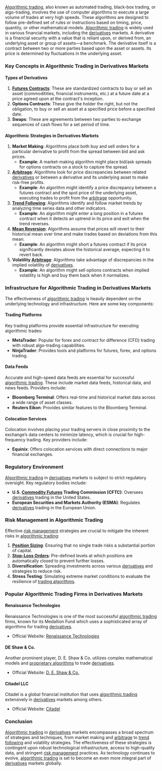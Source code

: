 [Algorithmic trading](../a/algorithmic_trading.md), also known as automated trading, black-box trading, or algo-trading, involves the use of computer algorithms to execute a large volume of trades at very high speeds. These algorithms are designed to follow pre-defined set of rules or instructions based on timing, price, quantity, or other mathematical models. [Algorithmic trading](../a/algorithmic_trading.md) is widely used in various financial markets, including the [derivatives](../d/derivatives.md) markets. A derivative is a financial security with a value that is reliant upon, or derived from, an underlying asset or group of assets—a benchmark. The derivative itself is a contract between two or more parties based upon the asset or assets. Its price is determined by fluctuations in the underlying asset.

### Key Concepts in Algorithmic Trading in Derivatives Markets

#### Types of Derivatives
1. **[Futures Contracts](../f/futures_contracts.md)**: These are standardized contracts to buy or sell an asset (commoditities, financial instruments, etc.) at a future date at a price agreed upon at the contract's inception.
2. **Options Contracts**: These give the holder the right, but not the obligation, to buy or sell an asset at a specified price before a specified date.
3. **Swaps**: These are agreements between two parties to exchange sequences of cash flows for a set period of time.

#### Algorithmic Strategies in Derivatives Markets
1. **Market Making**: Algorithms place both buy and sell orders for a particular derivative to profit from the spread between bid and ask prices.
   - **Example**: A market-making algorithm might place bid/ask spreads for options contracts on a stock to capture the spread.
2. **[Arbitrage](../a/arbitrage.md)**: Algorithms look for price discrepancies between related [derivatives](../d/derivatives.md) or between a derivative and its underlying asset to make risk-free profits.
   - **Example**: An algorithm might identify a price discrepancy between a futures contract and the spot price of the underlying asset, executing trades to profit from the [arbitrage](../a/arbitrage.md) opportunity.
3. **[Trend Following](../t/trend_following.md)**: Algorithms identify and follow market trends by analyzing time series data and other indicators.
   - **Example**: An algorithm might enter a long position in a futures contract when it detects an uptrend in its price and exit when the trend reverses.
4. **[Mean Reversion](../m/mean_reversion.md)**: Algorithms assume that prices will revert to their historical mean over time and make trades based on deviations from this mean.
   - **Example**: An algorithm might short a futures contract if its price significantly deviates above the historical average, expecting it to revert back.
5. **Volatility [Arbitrage](../a/arbitrage.md)**: Algorithms take advantage of discrepancies in the implied volatility of [derivatives](../d/derivatives.md).
   - **Example**: An algorithm might sell options contracts when implied volatility is high and buy them back when it normalizes.

### Infrastructure for Algorithmic Trading in Derivatives Markets
The effectiveness of [algorithmic trading](../a/algorithmic_trading.md) is heavily dependent on the underlying technology and infrastructure. Here are some key components:

#### Trading Platforms
Key trading platforms provide essential infrastructure for executing algorithmic trades:
- **MetaTrader**: Popular for forex and contract for difference (CFD) trading with robust algo-trading capabilities.
- **NinjaTrader**: Provides tools and platforms for futures, forex, and options trading.

#### Data Feeds
Accurate and high-speed data feeds are essential for successful [algorithmic trading](../a/algorithmic_trading.md). These include market data feeds, historical data, and news feeds. Providers include:
- **Bloomberg Terminal**: Offers real-time and historical market data across a wide range of asset classes.
- **Reuters Eikon**: Provides similar features to the Bloomberg Terminal.

#### Colocation Services
Colocation involves placing your trading servers in close proximity to the exchange’s data centers to minimize latency, which is crucial for high-frequency trading. Key providers include:
- **Equinix**: Offers colocation services with direct connections to major financial exchanges.

### Regulatory Environment
[Algorithmic trading](../a/algorithmic_trading.md) in [derivatives](../d/derivatives.md) markets is subject to strict regulatory oversight. Key regulatory bodies include:
- **U.S. [Commodity Futures](../c/commodity_futures.md) Trading Commission (CFTC)**: Oversees [derivatives](../d/derivatives.md) trading in the United States.
- **European Securities and Markets Authority (ESMA)**: Regulates [derivatives](../d/derivatives.md) trading in the European Union.

### Risk Management in Algorithmic Trading
Effective [risk management](../r/risk_management.md) strategies are crucial to mitigate the inherent risks in [algorithmic trading](../a/algorithmic_trading.md):
1. **[Position Sizing](../p/position_sizing.md)**: Ensuring that no single trade risks a substantial portion of capital.
2. **[Stop-Loss Orders](../s/stop-loss_orders.md)**: Pre-defined levels at which positions are automatically closed to prevent further losses.
3. **Diversification**: Spreading investments across various [derivatives](../d/derivatives.md) and strategies to reduce risk.
4. **Stress Testing**: Simulating extreme market conditions to evaluate the resilience of [trading algorithms](../t/trading_algorithms.md).

### Popular Algorithmic Trading Firms in Derivatives Markets

#### Renaissance Technologies
Renaissance Technologies is one of the most successful [algorithmic trading](../a/algorithmic_trading.md) firms, known for its Medallion Fund which uses a sophisticated array of algorithms for trading [derivatives](../d/derivatives.md).
- Official Website: [Renaissance Technologies](https://www.rentec.com)

#### DE Shaw & Co.
Another prominent player, D. E. Shaw & Co. utilizes complex mathematical models and [proprietary algorithms](../p/proprietary_algorithms.md) to trade [derivatives](../d/derivatives.md).
- Official Website: [D. E. Shaw & Co.](https://www.deshaw.com)

#### Citadel LLC
Citadel is a global financial institution that uses [algorithmic trading](../a/algorithmic_trading.md) extensively in [derivatives](../d/derivatives.md) markets among others.
- Official Website: [Citadel](https://www.citadel.com)

### Conclusion
[Algorithmic trading](../a/algorithmic_trading.md) in [derivatives](../d/derivatives.md) markets encompasses a broad spectrum of strategies and techniques, from market making and [arbitrage](../a/arbitrage.md) to [trend following](../t/trend_following.md) and volatility strategies. The effectiveness of these strategies is contingent upon robust technological infrastructure, access to high-quality data, and stringent [risk management](../r/risk_management.md) practices. As technology continues to evolve, [algorithmic trading](../a/algorithmic_trading.md) is set to become an even more integral part of [derivatives](../d/derivatives.md) markets globally.